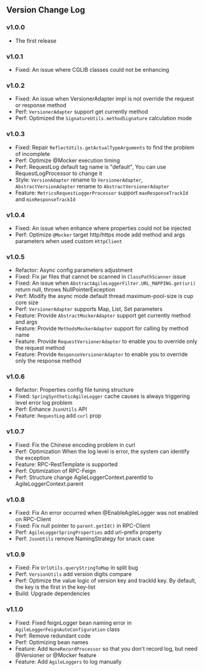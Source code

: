## Version Change Log
### v1.0.0
- The first release
### v1.0.1
- Fixed: An issue where CGLIB classes could not be enhancing
### v1.0.2
- Fixed: An issue when VersionerAdapter impl is not override the request or response method
- Perf: `VersionerAdapter` support get currently method
- Perf: Optimized the `SignatureUtils.methodSignature` calculation mode
### v1.0.3
- Fixed: Repair `ReflectUtils.getActualTypeArguments` to find the problem of incomplete
- Perf: Optimize @Mocker execution timing
- Perf: RequestLog default tag name is "default", You can use RequestLogProcessor to change it
- Style: `VersionAdapter` rename to `VersionerAdapter`, `AbstractVersionAdapter` rename to `AbstractVersionerAdapter`
- Feature: `MetricsRequestLoggerProcessor` support `maxResponseTrackId` and `minResponseTrackId`
### v1.0.4
- Fixed: An issue when enhance where properties could not be injected
- Perf: Optimize `@Mocker` target http/https mode add method and args parameters when used custom `HttpClient`
### v1.0.5
- Refactor: Async config parameters adjustment
- Fixed: Fix jar files that cannot be scanned in `ClassPathScanner` issue
- Fixed: An issue when `AbstractAgileLoggerFilter.URL_MAPPING.get(uri)` return null, throws NullPointerException
- Perf: Modify the async mode default thread maximum-pool-size is cup core size
- Perf: `VersionerAdapter` supports Map, List, Set parameters
- Feature: Provide `AbstractMockerAdapter` support get currently method and args
- Feature: Provide `MethodsMockerAdapter` support for calling by method name
- Feature: Provide `RequestVersionerAdapter` to enable you to override only the request method
- Feature: Provide `ResponseVersionerAdapter` to enable you to override only the response method
### v1.0.6
- Refactor: Properties config file tuning structure
- Fixed: `SpringSyntheticAgileLogger` cache causes is always triggering level error log problem
- Perf: Enhance `JsonUtils` API
- Feature: `RequestLog` add `curl` prop
### v1.0.7
- Fixed: Fix the Chinese encoding problem in curl
- Perf: Optimization When the log level is error, the system can identify the exception
- Feature: RPC-RestTemplate is supported
- Perf: Optimization of RPC-Feign
- Perf: Structure change AgileLoggerContext.parentId to AgileLoggerContext.parent
### v1.0.8
- Fixed: Fix An error occurred when @EnableAgileLogger was not enabled on RPC-Client
- Fixed: Fix null pointer to `parent.getId()` in RPC-Client
- Perf: `AgileLoggerSpringProperties` add uri-prefix property
- Perf: `JsonUtils` remove NamingStrategy for snack case
### v1.0.9
- Fixed: Fix `UrlUtils.queryStringToMap` in split bug
- Perf: `VersionUtils` add version digits compare
- Perf: Optimize the value logic of version key and trackId key. By default, the key is the first in the key-list
- Build: Upgrade dependencies
### v1.1.0
- Fixed: Fixed feignLogger bean naming error in `AgileLoggerFeignAutoConfiguration` class
- Perf: Remove redundant code
- Perf: Optimizing bean names
- Feature: Add `NoneRecordProcessor` so that you don't record log, but need @Versioner or @Mocker feature
- Feature: Add `AgileLoggers` to log manually